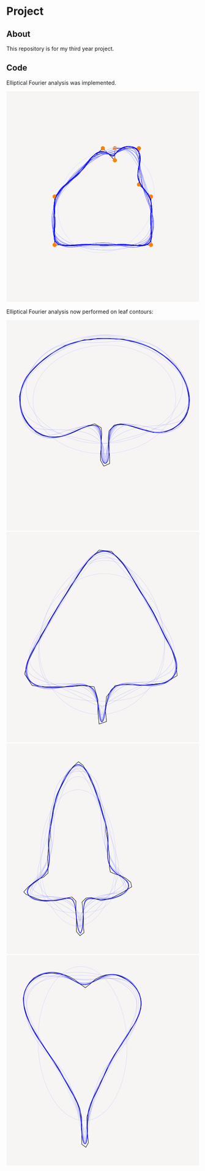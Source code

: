 # Project

## About

This repository is for my third year project.

## Code

Elliptical Fourier analysis was implemented.

![screenshot](https://raw.githubusercontent.com/ThatChapThere/uni-project/master/images/Mon11Mar24_004.png)

Elliptical Fourier analysis now performed on leaf contours:

![screenshot](https://raw.githubusercontent.com/ThatChapThere/uni-project/master/images/Fri26Apr24.png)
![screenshot](https://raw.githubusercontent.com/ThatChapThere/uni-project/master/images/Fri26Apr24_000.png)
![screenshot](https://raw.githubusercontent.com/ThatChapThere/uni-project/master/images/Fri26Apr24_001.png)
![screenshot](https://raw.githubusercontent.com/ThatChapThere/uni-project/master/images/Fri26Apr24_002.png)
